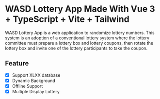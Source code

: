 # WASD Lottery App Made With Vue 3 + TypeScript + Vite + Tailwind

WASD Lottery App is a web application to randomize lottery numbers. This system is an adoption of a conventional lottery system where the lottery committee must prepare a lottery box and lottery coupons, then rotate the lottery box and invite one of the lottery participants to take the coupon.

## Feature

-   [x] Support XLXX database
-   [x] Dynamic Background
-   [x] Offline Support
-   [x] Multiple Display Lottery
